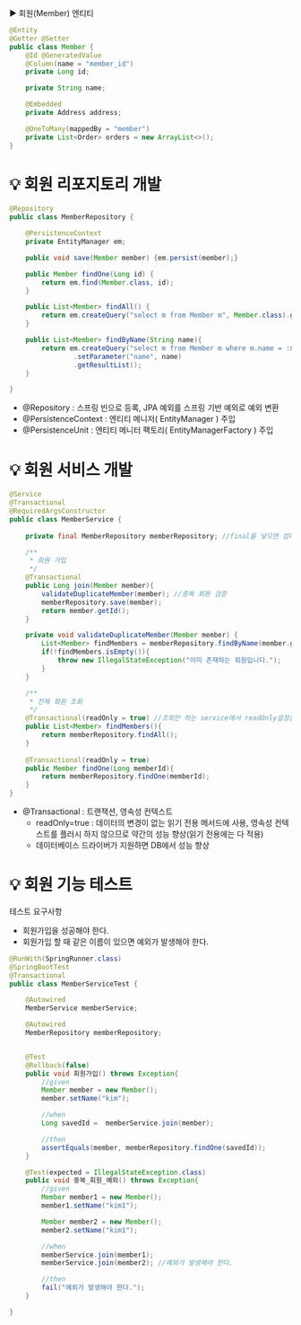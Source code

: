 ▶️ 회원(Member) 엔티티
```java
@Entity
@Getter @Setter
public class Member {
    @Id @GeneratedValue
    @Column(name = "member_id") 
    private Long id;

    private String name;

    @Embedded
    private Address address;

    @OneToMany(mappedBy = "member")
    private List<Order> orders = new ArrayList<>();
}
```

# 💡 회원 리포지토리 개발
```java
@Repository
public class MemberRepository {

    @PersistenceContext
    private EntityManager em;

    public void save(Member member) {em.persist(member);}

    public Member findOne(Long id) {
        return em.find(Member.class, id);
    }

    public List<Member> findAll() {
        return em.createQuery("select m from Member m", Member.class).getResultList();
    }

    public List<Member> findByName(String name){
        return em.createQuery("select m from Member m where m.name = :name", Member.class)
                .setParameter("name", name)
                .getResultList();
    }

}
```
* @Repository : 스프링 빈으로 등록, JPA 예외를 스프링 기반 예외로 예외 변환
* @PersistenceContext : 엔티티 메니저( EntityManager ) 주입
* @PersistenceUnit : 엔티티 메니터 팩토리( EntityManagerFactory ) 주입

# 💡 회원 서비스 개발
```java
@Service
@Transactional
@RequiredArgsConstructor
public class MemberService {
    
    private final MemberRepository memberRepository; //final을 넣으면 컴파일 시점에 주입이 제대로 되는지 확인이 가능하다.

    /**
     * 회원 가입
     */
    @Transactional
    public Long join(Member member){
        validateDuplicateMember(member); //중복 회원 검증
        memberRepository.save(member);
        return member.getId();
    }

    private void validateDuplicateMember(Member member) {
        List<Member> findMembers = memberRepository.findByName(member.getName());
        if(!findMembers.isEmpty()){
            throw new IllegalStateException("이미 존재하는 회원입니다.");
        }
    }

    /**
     * 전체 회원 조회
     */
    @Transactional(readOnly = true) //조회만 하는 service에서 readOnly설정을 해주면 최적화와 성능개선을 기대할 수 있다. 
    public List<Member> findMembers(){
        return memberRepository.findAll();
    }
    
    @Transactional(readOnly = true)
    public Member findOne(Long memberId){
        return memberRepository.findOne(memberId);
    }
}
```
* @Transactional : 트랜잭션, 영속성 컨텍스트
  * readOnly=true : 데이터의 변경이 없는 읽기 전용 메서드에 사용, 영속성 컨텍스트를 플러시 하지 않으므로 약간의 성능 향상(읽기 전용에는 다 적용)
  * 데이터베이스 드라이버가 지원하면 DB에서 성능 향상

# 💡 회원 기능 테스트
테스트 요구사항
* 회원가입을 성공해야 한다.
* 회원가입 할 때 같은 이름이 있으면 예외가 발생해야 한다.

```java
@RunWith(SpringRunner.class)
@SpringBootTest
@Transactional
public class MemberServiceTest {

    @Autowired
    MemberService memberService;

    @Autowired
    MemberRepository memberRepository;


    @Test
    @Rollback(false) 
    public void 회원가입() throws Exception{
        //given
        Member member = new Member();
        member.setName("kim");

        //when
        Long savedId =  memberService.join(member);

        //then
        assertEquals(member, memberRepository.findOne(savedId));
    }

    @Test(expected = IllegalStateException.class)
    public void 중복_회원_예외() throws Exception{
        //given
        Member member1 = new Member();
        member1.setName("kim1");

        Member member2 = new Member();
        member2.setName("kim1");

        //when
        memberService.join(member1);
        memberService.join(member2); //예외가 발생해야 한다.

        //then
        fail("예외가 발생해야 한다.");
    }

}
```
